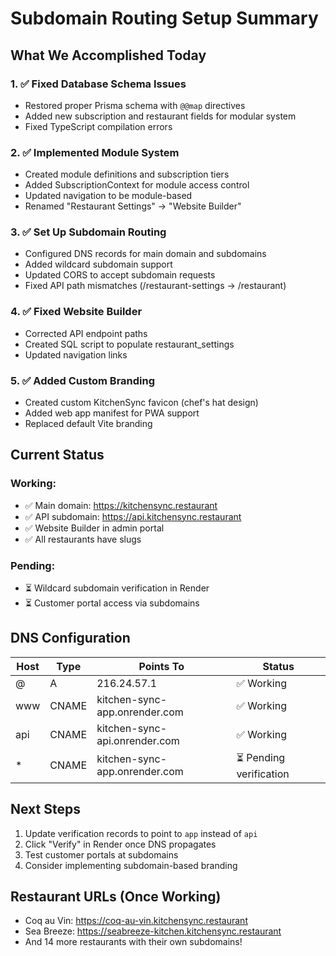 # Subdomain Routing Setup Summary

## What We Accomplished Today

### 1. ✅ Fixed Database Schema Issues
- Restored proper Prisma schema with `@@map` directives
- Added new subscription and restaurant fields for modular system
- Fixed TypeScript compilation errors

### 2. ✅ Implemented Module System
- Created module definitions and subscription tiers
- Added SubscriptionContext for module access control
- Updated navigation to be module-based
- Renamed "Restaurant Settings" → "Website Builder"

### 3. ✅ Set Up Subdomain Routing
- Configured DNS records for main domain and subdomains
- Added wildcard subdomain support
- Updated CORS to accept subdomain requests
- Fixed API path mismatches (/restaurant-settings → /restaurant)

### 4. ✅ Fixed Website Builder
- Corrected API endpoint paths
- Created SQL script to populate restaurant_settings
- Updated navigation links

### 5. ✅ Added Custom Branding
- Created custom KitchenSync favicon (chef's hat design)
- Added web app manifest for PWA support
- Replaced default Vite branding

## Current Status

### Working:
- ✅ Main domain: https://kitchensync.restaurant
- ✅ API subdomain: https://api.kitchensync.restaurant
- ✅ Website Builder in admin portal
- ✅ All restaurants have slugs

### Pending:
- ⏳ Wildcard subdomain verification in Render
- ⏳ Customer portal access via subdomains

## DNS Configuration

| Host | Type | Points To | Status |
|------|------|-----------|---------|
| @ | A | 216.24.57.1 | ✅ Working |
| www | CNAME | kitchen-sync-app.onrender.com | ✅ Working |
| api | CNAME | kitchen-sync-api.onrender.com | ✅ Working |
| * | CNAME | kitchen-sync-app.onrender.com | ⏳ Pending verification |

## Next Steps

1. Update verification records to point to `app` instead of `api`
2. Click "Verify" in Render once DNS propagates
3. Test customer portals at subdomains
4. Consider implementing subdomain-based branding

## Restaurant URLs (Once Working)

- Coq au Vin: https://coq-au-vin.kitchensync.restaurant
- Sea Breeze: https://seabreeze-kitchen.kitchensync.restaurant
- And 14 more restaurants with their own subdomains! 